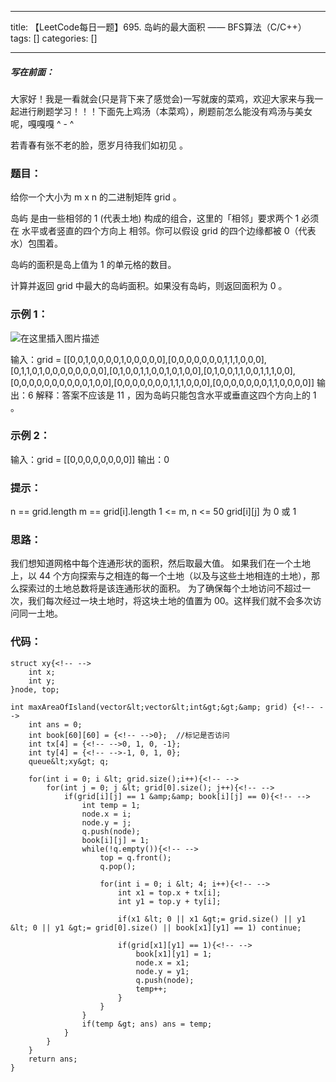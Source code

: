 
--- 
title:  【LeetCode每日一题】695. 岛屿的最大面积 —— BFS算法（C/C++） 
tags: []
categories: [] 

---
##### 写在前面：

大家好！我是一看就会(只是背下来了感觉会)一写就废的菜鸡，欢迎大家来与我一起进行刷题学习！！！下面先上鸡汤（本菜鸡），刷题前怎么能没有鸡汤与美女呢，嘎嘎嘎 ^ - ^

>  
 若青春有张不老的脸，愿岁月待我们如初见 。 


### 题目：

给你一个大小为 m x n 的二进制矩阵 grid 。

岛屿 是由一些相邻的 1 (代表土地) 构成的组合，这里的「相邻」要求两个 1 必须在 水平或者竖直的四个方向上 相邻。你可以假设 grid 的四个边缘都被 0（代表水）包围着。

岛屿的面积是岛上值为 1 的单元格的数目。

计算并返回 grid 中最大的岛屿面积。如果没有岛屿，则返回面积为 0 。

### 示例 1：

<img src="https://img-blog.csdnimg.cn/0f94b7eb073f48cabdc00d410e7c4484.png?x-oss-process=image/watermark,type_d3F5LXplbmhlaQ,shadow_50,text_Q1NETiBA5L-X5Lq6TGF5bWFu,size_20,color_FFFFFF,t_70,g_se,x_16#pic_center" alt="在这里插入图片描述">

输入：grid = [[0,0,1,0,0,0,0,1,0,0,0,0,0],[0,0,0,0,0,0,0,1,1,1,0,0,0],[0,1,1,0,1,0,0,0,0,0,0,0,0],[0,1,0,0,1,1,0,0,1,0,1,0,0],[0,1,0,0,1,1,0,0,1,1,1,0,0],[0,0,0,0,0,0,0,0,0,0,1,0,0],[0,0,0,0,0,0,0,1,1,1,0,0,0],[0,0,0,0,0,0,0,1,1,0,0,0,0]] 输出：6 解释：答案不应该是 11 ，因为岛屿只能包含水平或垂直这四个方向上的 1 。

### 示例 2：

输入：grid = [[0,0,0,0,0,0,0,0]] 输出：0

### 提示：

n == grid.length m == grid[i].length 1 &lt;= m, n &lt;= 50 grid[i][j] 为 0 或 1

### 思路：

我们想知道网格中每个连通形状的面积，然后取最大值。 如果我们在一个土地上，以 44 个方向探索与之相连的每一个土地（以及与这些土地相连的土地），那么探索过的土地总数将是该连通形状的面积。 为了确保每个土地访问不超过一次，我们每次经过一块土地时，将这块土地的值置为 00。这样我们就不会多次访问同一土地。

### 代码：

```
struct xy{<!-- -->
    int x;
    int y;
}node, top;

int maxAreaOfIsland(vector&lt;vector&lt;int&gt;&gt;&amp; grid) {<!-- -->
    int ans = 0;
    int book[60][60] = {<!-- -->0};  //标记是否访问
    int tx[4] = {<!-- -->0, 1, 0, -1};
    int ty[4] = {<!-- -->-1, 0, 1, 0};
    queue&lt;xy&gt; q;
    
    for(int i = 0; i &lt; grid.size();i++){<!-- -->
        for(int j = 0; j &lt; grid[0].size(); j++){<!-- -->
            if(grid[i][j] == 1 &amp;&amp; book[i][j] == 0){<!-- -->
                int temp = 1;
                node.x = i;
                node.y = j;
                q.push(node);
                book[i][j] = 1;
                while(!q.empty()){<!-- -->
                    top = q.front();
                    q.pop();
                    
                    for(int i = 0; i &lt; 4; i++){<!-- -->
                        int x1 = top.x + tx[i];
                        int y1 = top.y + ty[i];
                        
                        if(x1 &lt; 0 || x1 &gt;= grid.size() || y1 &lt; 0 || y1 &gt;= grid[0].size() || book[x1][y1] == 1) continue;
                        
                        if(grid[x1][y1] == 1){<!-- -->
                            book[x1][y1] = 1;
                            node.x = x1;
                            node.y = y1;
                            q.push(node);
                            temp++;
                        } 
                    }
                }
                if(temp &gt; ans) ans = temp;
            }
        }
    }
    return ans;
}

```
